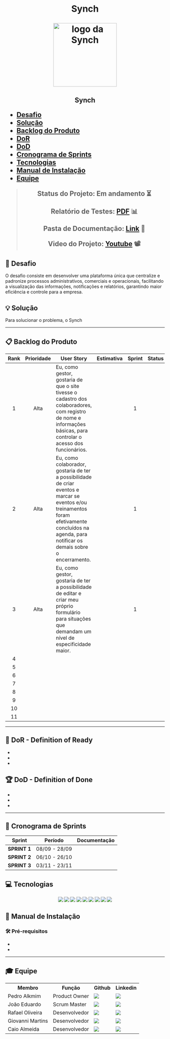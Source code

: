 <h1 align="center"> Synch

<p align="center">
      <img src="docs/Img/Logo-Synch.png" alt="logo da Synch" width="200">
      <h2 align="center"> Synch
</p>

<ul align="left">
  <li><a href ="#desafio"> Desafio</a></li>  
  <li><a href= "#solucao"> Solução</a></li>
  <li><a href ="#backlog"> Backlog do Produto</a></li>
  <li><a href ="#dor">DoR</a></li>
  <li><a href ="#dod">DoD</a></li>
  <li><a href ="#sprint"> Cronograma de Sprints</a></li>
  <li><a href ="#tecnologias">Tecnologias</a></li>
  <li><a href ="#manual">Manual de Instalação</a></li>
  <li><a href ="#equipe"> Equipe</a></li>
</ul>

> Status do Projeto: Em andamento ⏳
>
> Relatório de Testes: [PDF]() 📊
>
> Pasta de Documentação: [Link]() 📄
> 
> Video do Projeto:  [Youtube]() 📽

## 🎯 Desafio <a id="desafio"></a>

O desafio consiste em desenvolver uma plataforma única que centralize e padronize processos administrativos, comerciais e operacionais, facilitando a visualização das informações, notificações e relatórios, garantindo maior eficiência e controle para a empresa.

## 💡 Solução <a id="solucao"></a>

Para solucionar o problema, o Synch 

---

## 📋 Backlog do Produto <a id="backlog"></a>

| Rank | Prioridade | User Story                                                                                                                                                                                                     | Estimativa | Sprint | Status |
| :--: | :--------: | -------------------------------------------------------------------------------------------------------------------------------------------------------------------------------------------------------------- | :----------: | :----: | :------------------: |
| 1   |   Alta   |  Eu, como gestor, gostaria de que o site tivesse o cadastro dos colaboradores, com registro de nome e informações básicas, para controlar o acesso dos funcionários.  |            |   1   |                 | 
|   2 |   Alta   |  Eu, como colaborador, gostaria de ter a possibilidade de criar eventos e marcar se eventos e/ou treinamentos foram efetivamente concluídos na agenda, para notificar os demais sobre o encerramento.  |            |   1   |                 | 
|   3 |   Alta   |  Eu, como gestor, gostaria de ter a possibilidade de editar e criar meu próprio formulário para situações que demandam um nível de especificidade maior.  |            |    1    |                |       |
|  4  |      |   |            |       |                 |
|   5 |      |   |            |       |                 |       
|  6  |      |   |            |       |                 |       
|   7 |      |   |            |       |                 |       
|  8  |      |   |            |       |                 |       
|   9 |      |   |            |       |                 |       
|  10  |      |   |            |       |                 |       
|  11  |      |   |            |       |                 |       

---

## 🏃‍ DoR - Definition of Ready <a id="dor"></a>

* 
* 
* 

## 🏆 DoD - Definition of Done <a id="dod"></a>

* 
* 
* 

---

## 📅 Cronograma de Sprints <a id="sprint"></a>

| Sprint          |    Período    | Documentação                                     |
| --------------- | :-----------: | ------------------------------------------------ |
|  **SPRINT 1** | 08/09 - 28/09 |  |
|  **SPRINT 2** | 06/10 - 26/10 |  |
|  **SPRINT 3** | 03/11 - 23/11 |  |

## 💻 Tecnologias <a id="tecnologias"></a>

<h4 align="center">
<img src="https://img.shields.io/badge/TypeScript-3178C6?style=for-the-badge&logo=typescript&logoColor=white">
<img src="https://img.shields.io/badge/Jira-0052CC?style=for-the-badge&logo=jira&logoColor=white"/>
<img src="https://img.shields.io/badge/github-%23121011.svg?style=for-the-badge&logo=github&logoColor=white"/>
<img src="https://img.shields.io/badge/Figma-F24E1E?style=for-the-badge&logo=figma&logoColor=white"/>
<img src="https://img.shields.io/badge/HTML-FF7E00?style=for-the-badge&logo=html5&logoColor=white"/>
<img src="https://img.shields.io/badge/JavaScript-FFC30B?style=for-the-badge&logo=JavaScript&logoColor=black"/>
<img src="https://img.shields.io/badge/MySQL-008ECC?style=for-the-badge&logo=MySQL&logoColor=white"/>
<img src="https://img.shields.io/badge/CSS-A020F0?style=for-the-badge&logo=CSS&logoColor=white"/>
<img src="https://img.shields.io/badge/discord-8DCFEC?style=for-the-badge&logo=discord&logoColor=black"/>
 </h4>

## 📖 Manual de Instalação <a id="manual"></a>

### 🛠 Pré-requisitos

- 

- 

---


## 🎓 Equipe <a id="equipe"></a>

<div align="center">
  <table>
    <tr>
      <th>Membro</th>
      <th>Função</th>
      <th>Github</th>
      <th>Linkedin</th>
    </tr>
    <tr>
      <td>Pedro Alkmim</td>
      <td>Product Owner</td>
      <td><a href="https://github.com/PedroAlkmim"><img src="https://img.shields.io/badge/GitHub-100000?style=for-the-badge&logo=github&logoColor=white"></a></td>
      <td><a href="https://www.linkedin.com/in/pedro-alkmim-168690358/"><img src="https://img.shields.io/badge/LinkedIn-0077B5?style=for-the-badge&logo=linkedin&logoColor=white"></a></td>
    </tr>
    <tr>
      <td>João Eduardo</td>
      <td>Scrum Master</td>
      <td><a href="https://github.com/joao-ed252"><img src="https://img.shields.io/badge/GitHub-100000?style=for-the-badge&logo=github&logoColor=white"></a></td>
      <td><a href="https://www.linkedin.com/in/joão-eduardo-o-9110332a2"><img src="https://img.shields.io/badge/LinkedIn-0077B5?style=for-the-badge&logo=linkedin&logoColor=white"></a></td>
    </tr>
    <tr>
      <td>Rafael Oliveira</td>
      <td>Desenvolvedor</td>
      <td><a href="https://github.com/PatoJosefo"><img src="https://img.shields.io/badge/GitHub-100000?style=for-the-badge&logo=github&logoColor=white"></a></td>
      <td><a href="https://www.linkedin.com/in/rafaelguimaraesoliveira"><img src="https://img.shields.io/badge/LinkedIn-0077B5?style=for-the-badge&logo=linkedin&logoColor=white"></a></td>
    </tr>
    <tr>
      <td>Giovanni Martins</td>
      <td>Desenvolvedor</td>
      <td><a href="https://github.com/Giommn"><img src="https://img.shields.io/badge/GitHub-100000?style=for-the-badge&logo=github&logoColor=white"></a></td>
      <td><a href="https://www.linkedin.com/in/giovanni-martins-216995356"><img src="https://img.shields.io/badge/LinkedIn-0077B5?style=for-the-badge&logo=linkedin&logoColor=white"></a></td>
    </tr>
    <tr>
      <td>Caio Almeida</td>
      <td>Desenvolvedor</td>
      <td><a href="https://github.com/Caio-Almeida4"><img src="https://img.shields.io/badge/GitHub-100000?style=for-the-badge&logo=github&logoColor=white"></a></td>
      <td><a href="https://www.linkedin.com/in/caio-almeida-23487b375/"><img src="https://img.shields.io/badge/LinkedIn-0077B5?style=for-the-badge&logo=linkedin&logoColor=white"></a></td>
    </tr>
  </table>
</div>
